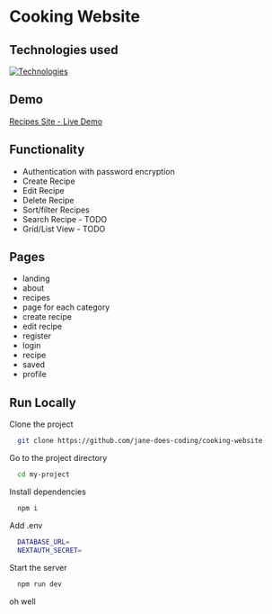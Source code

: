 # Cooking Website

## Technologies used

[![Technologies](https://skillicons.dev/icons?i=ts,tailwind,prisma,mongodb,nextjs,react,github,git)](https://skillicons.dev)

## Demo

[Recipes Site - Live Demo](/my-site)

## Functionality

- Authentication with password encryption
- Create Recipe
- Edit Recipe
- Delete Recipe
- Sort/filter Recipes
- Search Recipe - TODO
- Grid/List View - TODO

## Pages

- landing
- about
- recipes
- page for each category
- create recipe
- edit recipe
- register
- login
- recipe
- saved
- profile

## Run Locally

Clone the project

```bash
  git clone https://github.com/jane-does-coding/cooking-website
```

Go to the project directory

```bash
  cd my-project
```

Install dependencies

```bash
  npm i
```

Add .env

```bash
  DATABASE_URL=
  NEXTAUTH_SECRET=
```

Start the server

```bash
  npm run dev
```

oh well
